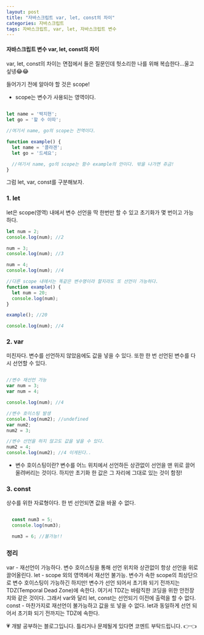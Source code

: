 ```yaml
---
layout: post
title: "자바스크립트 var, let, const의 차이"
categories: 자바스크립트
tags: 자바스크립트, var, let, 자바스크립트 변수
---
```


#### 자바스크립트 변수 var, let, const의 차이

var, let, const의 차이는 면접에서 들은 질문인데 헛소리한 나를 위해 복습한다...울고싶넹😂😂

들어가기 전에 알아야 할 것은 scope!
- scope는 변수가 사용되는 영역이다.

```javascript

let name = '박지현';
let go = '할 수 이따';

//여기서 name, go의 scope는 전역이다.

function example() {
  let name = '콜라겐';
  let go = '드세요';

  //여기서 name, go의 scope는 함수 example의 안이다. 밖을 나가면 쥬금!
}
```

그럼 let, var, const를 구분해보자.

### 1. let
let은 scope(영역) 내에서 변수 선언을 딱 한번만 할 수 있고 초기화가 몇 번이고 가능하다.

```javascript
let num = 2;
console.log(num); //2

num = 3;
console.log(num); //3

num = 4;
console.log(num); //4

//다른 scope 내에서는 똑같은 변수명이라 할지라도 또 선언이 가능하다.
function example() {
  let num = 20;
  console.log(num);
}

example(); //20

console.log(num); //4
```

### 2. var
미친자다. 변수를 선언하지 않았음에도 값을 넣을 수 있다. 또한 한 번 선언된 변수를 다시 선언할 수 있다.

```javascript

//변수 재선언 가능
var num = 3;
var num = 4;

console.log(num); //4

//변수 호이스팅 발생
console.log(num2); //undefined
var num2;
num2 = 3;

//변수 선언을 하지 않고도 값을 넣을 수 있다.
num2 = 4;
console.log(num2); //4 이게된다..

```

- 변수 호이스팅이란? 변수를 어느 위치에서 선언하든 상관없이 선언을 맨 위로 끌어 올려버리는 것이다. 하지만 초기화 한 값은 그 자리에 그대로 있는 것이 함정!


### 3. const
상수를 위한 자료형이다. 한 번 선언되면 값을 바꿀 수 없다.

```javascript

  const num3 = 5;
  console.log(num3);

  num3 = 6; //불가능!!

```

### 정리
var - 재선언이 가능하다. 변수 호이스팅을 통해 선언 위치와 상관없이 항상 선언을 위로 끌어올린다.
let - scope 외의 영역에서 재선언 불가능. 변수가 속한 scope의 최상단으로 변수 호이스팅이 가능하긴 하지만! 변수가 선언 되어서 초기화 되기 전까지는 TDZ(Temporal Dead Zone)에 속한다. 여기서 TDZ는 바람직한 코딩을 위한 안전장치와 같은 것이다. 그래서 var와 달리 let, const는 선언되기 이전에 출력을 할 수 없다.
const - 마찬가지로 재선언이 불가능하고 값을 또 넣을 수 없다. let과 동일하게 선언 되어서 초기화 되기 전까지는 TDZ에 속한다.


<div class="myc1" id="c1"><span>💗 개발 공부하는 블로그입니다. 틀리거나 문제될게 있다면 코멘트 부탁드립니다. 👉👈</span></div>
